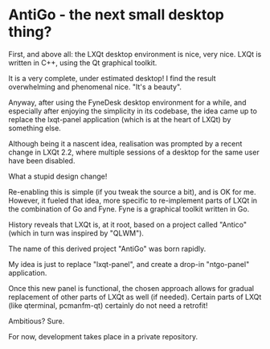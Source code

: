 # AntiGo - the next small desktop thing?

First, and above all: the LXQt desktop environment is nice, very nice. LXQt is written in C++, using the Qt graphical toolkit. 

It is a very complete, under estimated desktop! I find the result overwhelming and phenomenal nice. "It's a beauty". 

Anyway, after using the FyneDesk desktop environment for a while, and especially after enjoying the simplicity in its codebase, the idea came up to 
replace the lxqt-panel application (which is at the heart of LXQt) by something else.

Although being it a nascent idea, realisation was prompted by a recent change in LXQt 2.2, where multiple sessions of a desktop for the same user have been disabled. 

What a stupid design change!

Re-enabling this is simple (if you tweak the source a bit), and is OK for me. However, it fueled that idea, more specific to re-implement parts of LXQt in the combination of Go and Fyne. Fyne is a graphical toolkit written in Go. 

History reveals that LXQt is, at it root, based on a project called "Antico" (which in turn was inspired by "QLWM").  

The name of this derived project "AntiGo" was born rapidly.


My idea is just to replace "lxqt-panel", and create a drop-in "ntgo-panel" application. 

Once this new panel is functional, the chosen approach allows for gradual replacement of other parts of LXQt as well (if needed). Certain parts of LXQt (like qterminal, pcmanfm-qt) certainly do not need a retrofit!

Ambitious? Sure. 


For now, development takes place in a private repository. 
